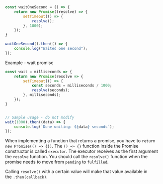 ```javascript
const waitOneSecond = () => {
    return new Promise((resolve) => {
        setTimeout(() => {
            resolve();
        }, 1000);
    });
}
```

```javascript
waitOneSecond().then(() => {
    console.log("Waited one second");
});
```

Example - wait promise
```javascript
const wait = milliseconds => {
    return new Promise(resolve => {
        setTimeout(() => {
	        const seconds = milliseconds / 1000;
            resolve(seconds);
        }, milliseconds);
    });
}


// Sample usage - do not modify
wait(1000).then((data) => {
    console.log(`Done waiting: ${data} seconds`);
});
```

When implementing a function that returns a promise, you have to `return new Promise(() => {})`.
The `() => {}` function inside the Promise constructor is called `executor`.
The executor receives as the first argument the `resolve` function. You should call the `resolve()` function when the promise needs to move from `pending` to `fulfilled`.

Calling `resolve()` with a certain value will make that value available in the `.then(callback)`.